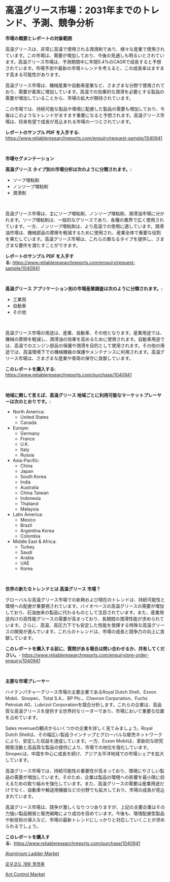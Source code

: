 <p><h1>高温グリース市場：2031年までのトレンド、予測、競争分析</h1></p><p><strong>市場の概要とレポートの対象範囲</strong></p>
<p><p>高温グリースは、非常に高温で使用される潤滑剤であり、様々な産業で使用されています。この市場は、需要が増加しており、今後の見通しも明るいとされています。高温グリース市場は、予測期間中に年間5.4%のCAGRで成長すると予想されています。市場予測や最新の市場トレンドを考えると、この成長率はますます高まる可能性があります。</p><p>高温グリース市場は、機械産業や自動車産業など、さまざまな分野で使用されており、需要が着実に増加しています。高温での効果的な潤滑を必要とする製品の需要が増加していることから、市場の拡大が期待されています。</p><p>この市場では、持続可能な製品や環境に配慮した製品の需要も増加しており、今後はこのようなトレンドがますます重要になると予想されます。高温グリース市場は、将来有望で成長が見込まれる市場の一つとされています。</p></p>
<p><strong>レポートのサンプル PDF を入手する:</strong> <a href="https://www.reliableresearchreports.com/enquiry/request-sample/1040941">https://www.reliableresearchreports.com/enquiry/request-sample/1040941</a></p>
<p>&nbsp;</p>
<p><strong>市場セグメンテーション</strong></p>
<p><strong>高温グリース タイプ別の市場分析は次のように分類されます。:</strong></p>
<p><ul><li>ソープ増粘剤</li><li>ノンソープ増粘剤</li><li>潤滑剤</li></ul></p>
<p>&nbsp;</p>
<p><p>高温グリース市場は、主にソープ増粘剤、ノンソープ増粘剤、潤滑油市場に分かれます。ソープ増粘剤は、一般的なグリースであり、各種の業界で広く使用されています。一方、ノンソープ増粘剤は、より高温での使用に適しています。潤滑油市場は、機械部品の摩擦を軽減するために使用され、産業全体で重要な役割を果たしています。高温グリース市場は、これらの異なるタイプを提供し、さまざまな要件を満たすことができます。</p></p>
<p><strong>レポートのサンプル PDF を入手する:</strong>&nbsp;<a href="https://www.reliableresearchreports.com/enquiry/request-sample/1040941">https://www.reliableresearchreports.com/enquiry/request-sample/1040941</a></p>
<p>&nbsp;</p>
<p><strong> 高温グリース アプリケーション別の市場産業調査は次のように分類されます。:</strong></p>
<p><ul><li>工業用</li><li>自動車</li><li>その他</li></ul></p>
<p>&nbsp;</p>
<p><p>高温グリース市場の用途は、産業、自動車、その他となります。産業用途では、機械の摩擦を軽減し、潤滑油の効果を高めるために使用されます。自動車用途では、高温でのエンジン部品の保護や潤滑を目的として使用されます。その他の用途では、高温環境下での機械機器の保護やメンテナンスに利用されます。高温グリース市場は、さまざまな産業や車両の保守に貢献しています。</p></p>
<p><strong>このレポートを購入する:</strong>&nbsp; <a href="https://www.reliableresearchreports.com/purchase/1040941">https://www.reliableresearchreports.com/purchase/1040941</a></p>
<p>&nbsp;</p>
<p><strong>地域に関して言えば、高温グリース 地域ごとに利用可能なマーケットプレーヤーは次のとおりです。:</strong></p>
<p><ul>
    <li>
        North America:
        <ul>
            <li>United States</li>
            <li>Canada</li>
        </ul>
    </li>
    <li>
        Europe:
        <ul>
            <li>Germany</li>
            <li>France</li>
            <li>U.K.</li>
            <li>Italy</li>
            <li>Russia</li>
        </ul>
    </li>
    <li>
        Asia-Pacific:
        <ul>
            <li>China</li>
            <li>Japan</li>
            <li>South Korea</li>
            <li>India</li>
            <li>Australia</li>
            <li>China Taiwan</li>
            <li>Indonesia</li>
            <li>Thailand</li>
            <li>Malaysia</li>
        </ul>
    </li>
    <li>
        Latin America:
        <ul>
            <li>Mexico</li>
            <li>Brazil</li>
            <li>Argentina Korea</li>
            <li>Colombia</li>
        </ul>
    </li>
    <li>
        Middle East & Africa:
        <ul>
            <li>Turkey</li>
            <li>Saudi</li>
            <li>Arabia</li>
            <li>UAE</li>
            <li>Korea</li>
        </ul>
    </li>
    </ul></p>
<p>&nbsp;</p>
<p><strong>世界の新たなトレンドとは 高温グリース 市場？</strong></p>
<p><p>グローバルな高温グリース市場での新興および現在のトレンドは、持続可能性と環境への配慮が重要視されています。バイオベースの高温グリースの需要が増加しており、石油由来の製品に代わるものとして注目されています。また、産業用途向けの高性能グリースの需要が高まっており、長期間の潤滑性能が求められています。さらに、高温、高圧力下でも安定した性能を発揮する特殊な高温グリースの開発が進んでいます。これらのトレンドは、市場の成長と競争力の向上に貢献しています。</p></p>
<p><strong>このレポートを購入する前に、質問がある場合は問い合わせるか、共有してください。</strong>- <a href="https://www.reliableresearchreports.com/enquiry/pre-order-enquiry/1040941">https://www.reliableresearchreports.com/enquiry/pre-order-enquiry/1040941</a></p>
<p>&nbsp;</p>
<p><strong>主要な市場プレーヤー</strong></p>
<p><p>ハイテンパチャーグリース市場の主要企業であるRoyal Dutch Shell、Exxon Mobil、Sinopec、Total S.A.、BP Plc.、Chevron Corporation、Fuchs Petrolub AG、Lubrizol Corporationを競合分析します。これらの企業は、高品質な高温グリースを提供する世界的なリーダーであり、市場において重要な位置を占めています。</p><p>Sales revenueの観点からいくつかの企業を詳しく見てみましょう。Royal Dutch Shellは、その幅広い製品ラインナップとグローバルな販売ネットワークにより、安定した収益を達成しています。一方、Exxon Mobilは、革新的な研究開発活動と高品質な製品の提供により、市場での地位を強化しています。Sinopecは、中国を中心に成長を続け、アジア太平洋地域での市場シェアを拡大しています。</p><p>高温グリース市場では、持続可能性の重要性が高まっており、環境にやさしい製品の需要が増加しています。そのため、企業は製品の環境への影響を最小限に抑えるための取り組みを強化しています。また、高温グリースの需要は産業用途だけでなく、自動車や輸送用機器などの分野でも拡大しており、市場の成長が見込まれています。</p><p>高温グリース市場は、競争が激しくなりつつありますが、上記の主要企業はその力強い製品開発と販売戦略により成功を収めています。今後も、環境配慮型製品や新技術の導入など、市場の最新トレンドにしっかりと対応していくことが求められるでしょう。</p></p>
<p><strong>このレポートを購入する:</strong>&nbsp;&nbsp;<a href="https://www.reliableresearchreports.com/purchase/1040941">https://www.reliableresearchreports.com/purchase/1040941</a></p>
<p><p><a href="https://github.com/marloy8/Market-Research-Report-List-3/blob/main/aluminium-ladder-market.md">Aluminium Ladder Market</a></p><p><a href="https://medium.com/@sheldondtickinson9867/%EB%A1%9C%EC%9A%B0%EC%BD%94%EB%93%9C-%EA%B0%9C%EB%B0%9C-%ED%94%8C%EB%9E%AB%ED%8F%BC-%EC%8B%9C%EC%9E%A5-%EC%8B%9C%EC%9E%A5-%EC%A0%90%EC%9C%A0%EC%9C%A8-%EC%8B%9C%EC%9E%A5-%ED%8A%B8%EB%A0%8C%EB%93%9C-%EB%B0%8F-%EB%AF%B8%EB%9E%98-%EC%84%B1%EC%9E%A5-%ED%83%90%EC%83%89-0370827b47d7">로우코드 개발 플랫폼</a></p><p><a href="https://github.com/WillieWoodard/Market-Research-Report-List-4/blob/main/ant-control-market.md">Ant Control Market</a></p></p>